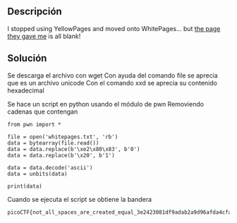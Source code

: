 ## Descripción
I stopped using YellowPages and moved onto WhitePages... but [the page they gave me](https://jupiter.challenges.picoctf.org/static/fa4a277cfa846e07a5981d8a19288a2e/whitepages.txt) is all blank!
## Solución
Se descarga el archivo con wget
Con ayuda del comando file se aprecia que es un archivo unicode
Con el comando xxd se aprecia su contenido hexadecimal

Se hace un script en python usando el módulo de pwn
Removiendo cadenas que contengan 
```
from pwn import *

file = open('whitepages.txt', 'rb')
data = bytearray(file.read())
data = data.replace(b'\xe2\x80\x83', b'0')
data = data.replace(b'\x20', b'1')

data = data.decode('ascii')
data = unbits(data)

print(data)

```
Cuando se ejecuta el script se obtiene la bandera

```
picoCTF{not_all_spaces_are_created_equal_3e2423081df9adab2a9d96afda4cfad6}
```

